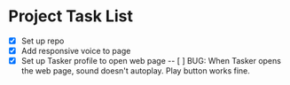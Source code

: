 # Project Task List

- [x] Set up repo
- [x] Add responsive voice to page
- [x] Set up Tasker profile to open web page
-- [ ] BUG: When Tasker opens the web page, sound doesn't autoplay. Play button works fine.